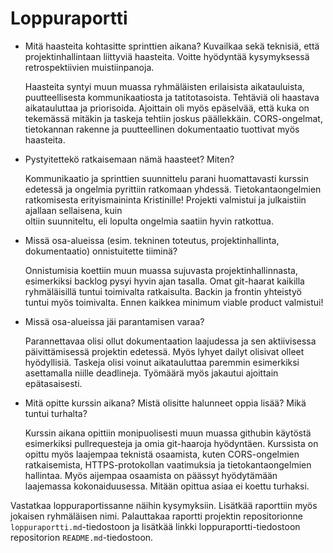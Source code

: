 # Loppuraportti

- Mitä haasteita kohtasitte sprinttien aikana? Kuvailkaa sekä teknisiä, että projektinhallintaan liittyviä haasteita. Voitte hyödyntää kysymyksessä retrospektiivien muistiinpanoja.


  Haasteita syntyi muun muassa ryhmäläisten erilaisista aikatauluista, puutteellisesta kommunikaatiosta ja tatitotasoista. Tehtäviä oli haastava aikatauluttaa ja priorisoida. Ajoittain oli myös epäselvää, että kuka on tekemässä mitäkin ja taskeja tehtiin joskus päällekkäin.
  CORS-ongelmat, tietokannan rakenne ja puutteellinen dokumentaatio tuottivat myös haasteita.

- Pystyitettekö ratkaisemaan nämä haasteet? Miten?


  Kommunikaatio ja sprinttien suunnittelu parani huomattavasti kurssin edetessä ja ongelmia pyrittiin ratkomaan yhdessä. Tietokantaongelmien ratkomisesta erityismaininta Kristinille! Projekti valmistui ja julkaistiin ajallaan sellaisena, kuin  
  oltiin suunniteltu, eli lopulta ongelmia saatiin hyvin ratkottua.
  
- Missä osa-alueissa (esim. tekninen toteutus, projektinhallinta, dokumentaatio) onnistuitette tiiminä?


  Onnistumisia koettiin muun muassa sujuvasta projektinhallinnasta, esimerkiksi backlog pysyi hyvin ajan tasalla. Omat git-haarat kaikilla ryhmäläisillä tuntui toimivalta ratkaisulta. Backin ja frontin yhteistyö tuntui myös toimivalta. Ennen kaikkea minimum viable product valmistui!
  
- Missä osa-alueissa jäi parantamisen varaa?
  

  Parannettavaa olisi ollut dokumentaation laajudessa ja sen aktiivisessa päivittämisessä projektin edetessä. Myös lyhyet dailyt olisivat olleet hyödyllisiä. Taskeja olisi voinut aikatauluttaa paremmin esimerkiksi asettamalla niille deadlineja.
  Työmäärä myös jakautui ajoittain epätasaisesti.
  
- Mitä opitte kurssin aikana? Mistä olisitte halunneet oppia lisää? Mikä tuntui turhalta?
  

  Kurssin aikana opittiin monipuolisesti muun muassa githubin käytöstä esimerkiksi pullrequesteja ja omia git-haaroja hyödyntäen. Kurssista on opittu myös laajempaa teknistä     osaamista, kuten CORS-ongelmien ratkaisemista, HTTPS-protokollan vaatimuksia ja tietokantaongelmien hallintaa.
Myös aijempaa osaamista on päässyt hyödytämään laajemassa kokonaiduusessa. Mitään opittua asiaa ei koettu turhaksi.
  

Vastatkaa loppuraportissanne näihin kysymyksiin. Lisätkää raporttiin myös jokaisen ryhmäläisen nimi. Palauttakaa raportti projektin repositorionne `loppuraportti.md`-tiedostoon ja lisätkää linkki loppuraportti-tiedostoon repositorion `README.md`-tiedostoon.
